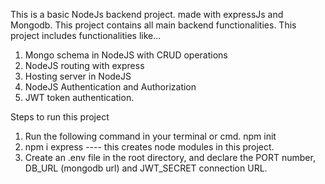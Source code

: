 This is a basic NodeJs backend project. made with expressJs and Mongodb.
This project contains all main backend functionalities.
This project includes functionalities like...
  1. Mongo schema in NodeJS with CRUD operations
  2. NodeJS routing with express
  3. Hosting server in NodeJS
  4. NodeJS Authentication and Authorization
  5. JWT token authentication.

Steps to run this project
1.	Run the following command in your terminal or cmd. npm init   
2.	npm i express ---- this creates node modules in this project.
3.	Create an .env file in the root directory, and declare the PORT number, DB_URL (mongodb url)  and JWT_SECRET connection URL.

